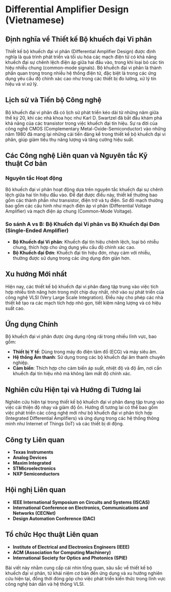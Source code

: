 # Differential Amplifier Design (Vietnamese)

## Định nghĩa về Thiết kế Bộ khuếch đại Vi phân

Thiết kế bộ khuếch đại vi phân (Differential Amplifier Design) được định nghĩa là quá trình phát triển và tối ưu hóa các mạch điện tử có khả năng khuếch đại sự chênh lệch điện áp giữa hai đầu vào, trong khi loại bỏ các tín hiệu nhiễu chung (common-mode signals). Bộ khuếch đại vi phân là thành phần quan trọng trong nhiều hệ thống điện tử, đặc biệt là trong các ứng dụng yêu cầu độ chính xác cao như trong các thiết bị đo lường, xử lý tín hiệu và vi xử lý.

## Lịch sử và Tiến bộ Công nghệ

Bộ khuếch đại vi phân đã có lịch sử phát triển kéo dài từ những năm giữa thế kỷ 20, khi các nhà khoa học như Karl D. Swartzel đã bắt đầu khám phá khả năng của các transistor trong việc khuếch đại tín hiệu. Sự ra đời của công nghệ CMOS (Complementary Metal-Oxide-Semiconductor) vào những năm 1980 đã mang lại những cải tiến đáng kể trong thiết kế bộ khuếch đại vi phân, giúp giảm tiêu thụ năng lượng và tăng cường hiệu suất.

## Các Công nghệ Liên quan và Nguyên tắc Kỹ thuật Cơ bản

### Nguyên tắc Hoạt động

Bộ khuếch đại vi phân hoạt động dựa trên nguyên tắc khuếch đại sự chênh lệch giữa hai tín hiệu đầu vào. Để đạt được điều này, thiết kế thường bao gồm các thành phần như transistor, điện trở và tụ điện. Sơ đồ mạch thường bao gồm các cấu hình như mạch điện áp vi phân (Differential Voltage Amplifier) và mạch điện áp chung (Common-Mode Voltage).

### So sánh A vs B: Bộ Khuếch đại Vi phân vs Bộ Khuếch đại Đơn (Single-Ended Amplifier)

- **Bộ Khuếch đại Vi phân**: Khuếch đại tín hiệu chênh lệch, loại bỏ nhiễu chung, thích hợp cho ứng dụng yêu cầu độ chính xác cao.
- **Bộ Khuếch đại Đơn**: Khuếch đại tín hiệu đơn, nhạy cảm với nhiễu, thường được sử dụng trong các ứng dụng đơn giản hơn.

## Xu hướng Mới nhất

Hiện nay, các thiết kế bộ khuếch đại vi phân đang tập trung vào việc tích hợp nhiều tính năng hơn trong một chip duy nhất, nhờ vào sự phát triển của công nghệ VLSI (Very Large Scale Integration). Điều này cho phép các nhà thiết kế tạo ra các mạch tích hợp nhỏ gọn, tiết kiệm năng lượng và có hiệu suất cao.

## Ứng dụng Chính

Bộ khuếch đại vi phân được ứng dụng rộng rãi trong nhiều lĩnh vực, bao gồm:

- **Thiết bị Y tế**: Dùng trong máy đo điện tâm đồ (ECG) và máy siêu âm.
- **Hệ thống Âm thanh**: Sử dụng trong các bộ khuếch đại âm thanh chuyên nghiệp.
- **Cảm biến**: Thích hợp cho cảm biến áp suất, nhiệt độ và độ ẩm, nơi cần khuếch đại tín hiệu nhỏ mà không làm mất độ chính xác.

## Nghiên cứu Hiện tại và Hướng đi Tương lai

Nghiên cứu hiện tại trong thiết kế bộ khuếch đại vi phân đang tập trung vào việc cải thiện độ nhạy và giảm độ ồn. Hướng đi tương lai có thể bao gồm việc phát triển các công nghệ mới như bộ khuếch đại vi phân tích hợp (Integrated Differential Amplifiers) và ứng dụng trong các hệ thống thông minh như Internet of Things (IoT) và các thiết bị di động.

## Công ty Liên quan

- **Texas Instruments**
- **Analog Devices**
- **Maxim Integrated**
- **STMicroelectronics**
- **NXP Semiconductors**

## Hội nghị Liên quan

- **IEEE International Symposium on Circuits and Systems (ISCAS)**
- **International Conference on Electronics, Communications and Networks (CECNet)**
- **Design Automation Conference (DAC)**

## Tổ chức Học thuật Liên quan

- **Institute of Electrical and Electronics Engineers (IEEE)**
- **ACM (Association for Computing Machinery)**
- **International Society for Optics and Photonics (SPIE)**

Bài viết này nhằm cung cấp cái nhìn tổng quan, sâu sắc về thiết kế bộ khuếch đại vi phân, từ khái niệm cơ bản đến ứng dụng và xu hướng nghiên cứu hiện tại, đồng thời đóng góp cho việc phát triển kiến thức trong lĩnh vực công nghệ bán dẫn và hệ thống VLSI.